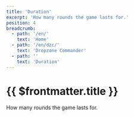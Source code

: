 ```yaml
---
title: 'Duration'
excerpt: 'How many rounds the game lasts for.'
position: 4
breadcrumb:
  - path: '/en/'
    text: 'Home'
  - path: '/en/dzc/'
    text: 'Dropzone Commander'
  - path: ''
    text: 'Duration'
---
```


# {{ $frontmatter.title }}

How many rounds the game lasts for.
